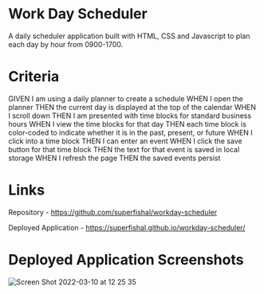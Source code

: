 # Work Day Scheduler

A daily scheduler application built with HTML, CSS and Javascript to plan each day by hour from 0900-1700.

# Criteria

GIVEN I am using a daily planner to create a schedule
WHEN I open the planner
THEN the current day is displayed at the top of the calendar
WHEN I scroll down
THEN I am presented with time blocks for standard business hours
WHEN I view the time blocks for that day
THEN each time block is color-coded to indicate whether it is in the past, present, or future
WHEN I click into a time block
THEN I can enter an event
WHEN I click the save button for that time block
THEN the text for that event is saved in local storage
WHEN I refresh the page
THEN the saved events persist

# Links

Repository - https://github.com/superfishal/workday-scheduler

Deployed Application - https://superfishal.github.io/workday-scheduler/

# Deployed Application Screenshots

![Screen Shot 2022-03-10 at 12 25 35](https://user-images.githubusercontent.com/97133716/157748647-851ac13a-d617-4fff-b5df-2308492d39b0.png)

